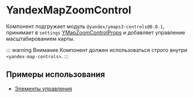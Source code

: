 # YandexMapZoomControl

Компонент подгружает модуль `@yandex/ymaps3-controls@0.0.1`, принимает
в `settings` [YMapZoomControlProps](https://yandex.ru/maps-api/docs/js-api/object/controls/zoom/YMapZoomControl.html#props) и
добавляет управление масштабированием карты.

::: warning Внимание
Компонент должен использоваться строго внутри `<yandex-map-controls>`.
:::

## Примеры использования

- [Элементы управления](/examples/map/controls)
